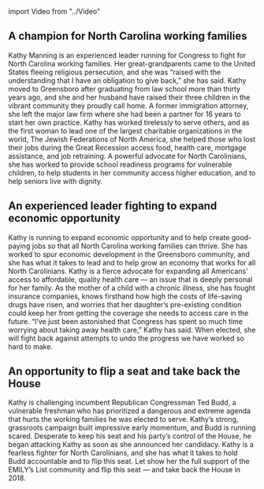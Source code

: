 import Video from "../Video"

## A champion for North Carolina working families

Kathy Manning is an experienced leader running for Congress to fight for North Carolina working families. Her great-grandparents came to the United States fleeing religious persecution, and she was “raised with the understanding that I have an obligation to give back,” she has said. Kathy moved to Greensboro after graduating from law school more than thirty years ago, and she and her husband have raised their three children in the vibrant community they proudly call home. A former immigration attorney, she left the major law firm where she had been a partner for 16 years to start her own practice. Kathy has worked tirelessly to serve others, and as the first woman to lead one of the largest charitable organizations in the world, The Jewish Federations of North America, she helped those who lost their jobs during the Great Recession access food, health care, mortgage assistance, and job retraining. A powerful advocate for North Carolinians, she has worked to provide school readiness programs for vulnerable children, to help students in her community access higher education, and to help seniors live with dignity.

## An experienced leader fighting to expand economic opportunity

Kathy is running to expand economic opportunity and to help create good-paying jobs so that all North Carolina working families can thrive. She has worked to spur economic development in the Greensboro community, and she has what it takes to lead and to help grow an economy that works for all North Carolinians. Kathy is a fierce advocate for expanding all Americans’ access to affordable, quality health care — an issue that is deeply personal for her family. As the mother of a child with a chronic illness, she has fought insurance companies, knows firsthand how high the costs of life-saving drugs have risen, and worries that her daughter’s pre-existing condition could keep her from getting the coverage she needs to access care in the future. “I’ve just been astonished that Congress has spent so much time worrying about taking away health care,” Kathy has said. When elected, she will fight back against attempts to undo the progress we have worked so hard to make.

## An opportunity to flip a seat and take back the House

Kathy is challenging incumbent Republican Congressman Ted Budd, a vulnerable freshman who has prioritized a dangerous and extreme agenda that hurts the working families he was elected to serve. Kathy’s strong, grassroots campaign built impressive early momentum, and Budd is running scared. Desperate to keep his seat and his party’s control of the House, he began attacking Kathy as soon as she announced her candidacy. Kathy is a fearless fighter for North Carolinians, and she has what it takes to hold Budd accountable and to flip this seat. Let show her the full support of the EMILY’s List community and flip this seat — and take back the House in 2018.

